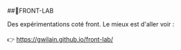 ##🚀FRONT-LAB

Des expérimentations coté front. Le mieux est d'aller voir :<br><br>
👉 https://gwilain.github.io/front-lab/